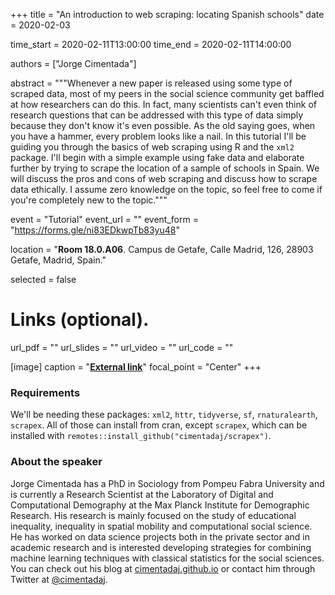 +++
title = "An introduction to web scraping: locating Spanish schools"
date = 2020-02-03

time_start = 2020-02-11T13:00:00
time_end = 2020-02-11T14:00:00

authors = ["Jorge Cimentada"]

abstract = """Whenever a new paper is released using some type of scraped data, most of my peers in the social science community get baffled at how researchers can do this. In fact, many scientists can't even think of research questions that can be addressed with this type of data simply because they don't know it's even possible. As the old saying goes, when you have a hammer, every problem looks like a nail. In this tutorial I'll be guiding you through the basics of web scraping using R and the `xml2` package. I'll begin with a simple example using fake data and elaborate further by trying to scrape the location of a sample of schools in Spain. We will discuss the pros and cons of web scraping and discuss how to scrape data ethically. I assume zero knowledge on the topic, so feel free to come if you're completely new to the topic."""

event = "Tutorial"
event_url = ""
event_form = "https://forms.gle/ni83EDkwpTb83yu48"

location = "**Room 18.0.A06**. Campus de Getafe, Calle Madrid, 126, 28903 Getafe, Madrid, Spain."
  
selected = false

# Links (optional).
url_pdf = ""
url_slides = ""
url_video = ""
url_code = ""

[image]
  caption = "[**External link**](https://github.com/cimentadaj)"
  focal_point = "Center" 
+++

### Requirements

We'll be needing these packages: `xml2`, `httr`, `tidyverse`, `sf`, `rnaturalearth`, `scrapex`. All of those can install from cran, except `scrapex`, which can be installed with
`remotes::install_github("cimentadaj/scrapex")`.

### About the speaker

Jorge Cimentada has a PhD in Sociology from Pompeu Fabra University and is currently a Research Scientist at the Laboratory of Digital and Computational Demography at the Max Planck Institute for Demographic Research. His research is mainly focused on the study of educational inequality, inequality in spatial mobility and computational social science. He has worked on data science projects both in the private sector and in academic research and is interested developing strategies for combining machine learning techniques with classical statistics for the social sciences. You can check out his blog at [cimentadaj.github.io](https://cimentadaj.github.io/about) or contact him through Twitter at [@cimentadaj](https://twitter.com/cimentadaj).
